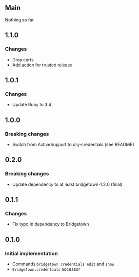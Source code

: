 ## Main

Nothing so far

## 1.1.0

### Changes
* Drop certs
* Add action for trusted release

## 1.0.1

### Changes
* Update Ruby to 3.4

## 1.0.0

### Breaking changes
* Switch from ActiveSupport to dry-credentials (see README)

## 0.2.0

### Breaking changes
* Update dependency to at least bridgetown-1.2.0 (final)

## 0.1.1

### Changes
* Fix typo in dependency to Bridgetown

## 0.1.0

### Initial implementation
* Commands `bridgetown credentials edit` and `show`
* `Bridgetown.credentials` accessor
